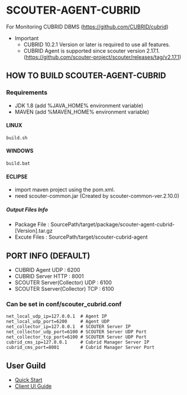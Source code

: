 # SCOUTER-AGENT-CUBRID
For Monitoring CUBRID DBMS (https://github.com/CUBRID/cubrid)

 * Important
   - CUBRID 10.2.1 Version or later is required to use all features.
   - CUBRID Agent is supported since scouter version 2.17.1.
     (https://github.com/scouter-project/scouter/releases/tag/v2.17.1)

## HOW TO BUILD SCOUTER-AGENT-CUBRID

### Requirements

- JDK 1.8 (add %JAVA_HOME% environment variable)
- MAVEN (add %MAVEN_HOME% environment variable)

#### LINUX
```
build.sh
```
#### WINDOWS
```
build.bat
```

#### ECLIPSE
- import maven project using the pom.xml.
- need scouter-common.jar (Created by scouter-common-ver.2.10.0)

##### Output Files Info
- Package File : SourcePath/target/package/scouter-agent-cubrid-[Version].tar.gz
- Excute Files : SourcePath/target/scouter-cubrid-agent

## PORT INFO (DEFAULT)

- CUBRID Agent UDP : 6200 
- CUBRID Server HTTP : 8001
- SCOUTER Server(Collector) UDP : 6100
- SCOUTER Sserver(Collector) TCP : 6100

### Can be set in conf/scouter_cubrid.conf
```
net_local_udp_ip=127.0.0.1  # Agent IP
net_local_udp_port=6200     # Agent UDP
net_collector_ip=127.0.0.1  # SCOUTER Server IP
net_collector_udp_port=6100 # SCOUTER Server UDP Port
net_collector_tcp_port=6100 # SCOUTER Server UDP Port
cubrid_cms_ip=127.0.0.1     # Cubrid Manager Server IP
cubrid_cms_port=8001        # Cubrid Manager Server Port
```
## User Guild
- [Quick Start](documents/quick_start.md)
- [Client UI Guide](documents/client_guide.md)

